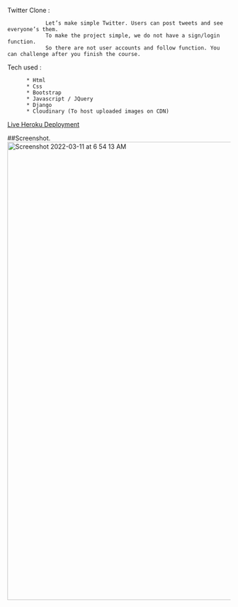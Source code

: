 Twitter Clone :

                Let’s make simple Twitter. Users can post tweets and see everyone’s them.
                To make the project simple, we do not have a sign/login function.
                So there are not user accounts and follow function. You can challenge after you finish the course.





Tech used :

          * Html
          * Css
          * Bootstrap
          * Javascript / JQuery
          * Django
          * Cloudinary (To host uploaded images on CDN)
          
          
 [Live Heroku Deployment](https://twitter-clone.anugrahmasih.repl.co/)
 
 
##Screenshot. 
<img width="1035" alt="Screenshot 2022-03-11 at 6 54 13 AM" src="https://user-images.githubusercontent.com/99712115/157785969-52d948cc-e888-4dcb-acb2-df64c34505ee.png">
